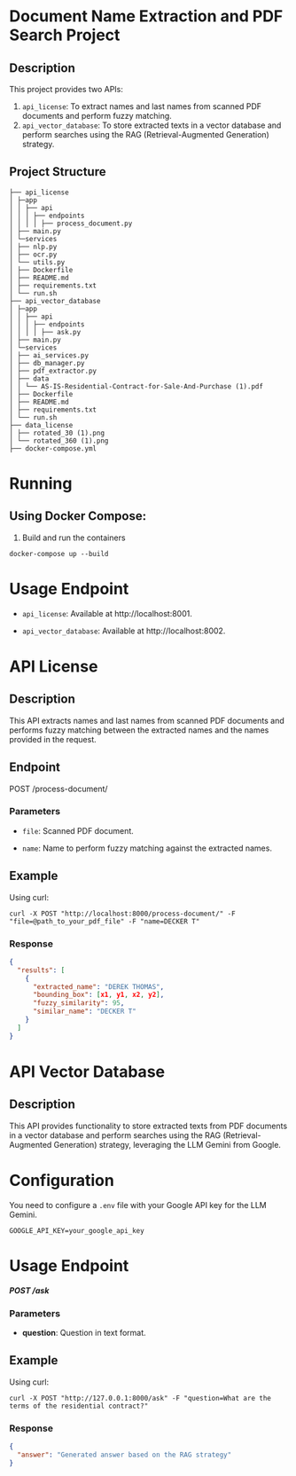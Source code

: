 # Document Name Extraction and PDF Search Project

## Description  
This project provides two APIs:  
1. `api_license`: To extract names and last names from scanned PDF documents and perform fuzzy matching.  
2. `api_vector_database`: To store extracted texts in a vector database and perform searches using the RAG (Retrieval-Augmented Generation) strategy.  
  
## Project Structure 
```
├── api_license
│ ├─app
│ │ ├── api
│ │ │ ├── endpoints
│ │ │ │ ├── process_document.py
│ ├── main.py
│ └─services
│ ├── nlp.py
│ ├── ocr.py
│ └── utils.py
│ ├── Dockerfile
│ ├── README.md
│ ├── requirements.txt
│ └── run.sh
├── api_vector_database
│ ├─app
│ │ ├── api
│ │ │ ├── endpoints
│ │ │ │ ├── ask.py
│ ├── main.py
│ └─services
│ ├── ai_services.py
│ ├── db_manager.py
│ ├── pdf_extractor.py
│ ├── data
│ │ └── AS-IS-Residential-Contract-for-Sale-And-Purchase (1).pdf
│ ├── Dockerfile
│ ├── README.md
│ ├── requirements.txt
│ └── run.sh
├── data_license
│ ├── rotated_30 (1).png
│ └── rotated_360 (1).png
├── docker-compose.yml
```
  
# Running
## Using Docker Compose: 
1. Build and run the containers
```
docker-compose up --build   
```

# Usage Endpoint
* `api_license`: Available at http://localhost:8001.

* `api_vector_database`: Available at http://localhost:8002.

# API License
## Description
This API extracts names and last names from scanned PDF documents and performs fuzzy matching between the extracted names and the names provided in the request.

## Endpoint
POST /process-document/
### Parameters
* `file`: Scanned PDF document.

* `name`: Name to perform fuzzy matching against the extracted names.

## Example
Using curl:
```
curl -X POST "http://localhost:8000/process-document/" -F "file=@path_to_your_pdf_file" -F "name=DECKER T" 
```
### Response
```json
{  
  "results": [  
    {  
      "extracted_name": "DEREK THOMAS",  
      "bounding_box": [x1, y1, x2, y2],  
      "fuzzy_similarity": 95,  
      "similar_name": "DECKER T"  
    }  
  ]  
}  

```

# API Vector Database  
  
## Description  
This API provides functionality to store extracted texts from PDF documents in a vector database and perform searches using the RAG (Retrieval-Augmented Generation) strategy, leveraging the LLM Gemini from Google.  

# Configuration
You need to configure a `.env` file with your Google API key for the LLM Gemini.
```
GOOGLE_API_KEY=your_google_api_key
```
# Usage Endpoint
***POST /ask***

### Parameters 
* **question**: Question in text format.

## Example
Using curl:
```
curl -X POST "http://127.0.0.1:8000/ask" -F "question=What are the terms of the residential contract?" 
```
### Response
```json
{  
  "answer": "Generated answer based on the RAG strategy"  
}  
```